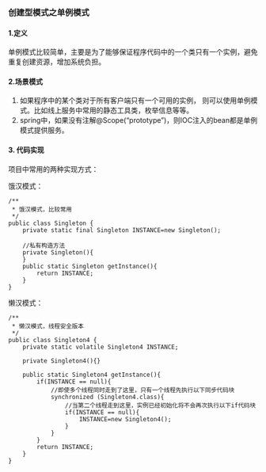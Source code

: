 ### 创建型模式之单例模式

#### 1.定义

单例模式比较简单，主要是为了能够保证程序代码中的一个类只有一个实例，避免重复创建资源，增加系统负担。

#### 2.场景模式

1. 如果程序中的某个类对于所有客户端只有一个可用的实例， 则可以使用单例模式。比如线上服务中常用的静态工具类，枚举信息等等。
2. spring中，如果没有注解@Scope(“prototype”)，则IOC注入的bean都是单例模式提供服务。

#### 3. 代码实现

项目中常用的两种实现方式：



饿汉模式：

```
/**
 * 饿汉模式，比较常用
 */
public class Singleton {
    private static final Singleton INSTANCE=new Singleton();

    //私有构造方法
    private Singleton(){
    }
    public static Singleton getInstance(){
        return INSTANCE;
    }
}
```



懒汉模式：

```
/**
 * 懒汉模式，线程安全版本
 */
public class Singleton4 {
    private static volatile Singleton4 INSTANCE;

    private Singleton4(){}

    public static Singleton4 getInstance(){
        if(INSTANCE == null){
            //即使多个线程同时走到了这里，只有一个线程先执行以下同步代码块
            synchronized (Singleton4.class){
                //当第二个线程走到这里，实例已经初始化将不会再次执行以下if代码块
                if(INSTANCE == null){
                    INSTANCE=new Singleton4();
                }
            }
        }
        return INSTANCE;
    }
}
```

